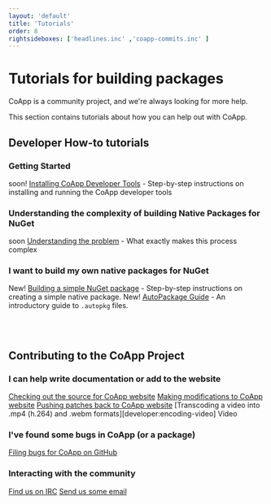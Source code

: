 ```yaml
---
layout: 'default'
title: 'Tutorials'
order: 8
rightsideboxes: ['headlines.inc' ,'coapp-commits.inc' ]
---
```


# Tutorials for building packages

CoApp is a community project, and we're always looking for more help.

This section contains tutorials about how you can help out with CoApp.

<!-- You might also want to [check out the Learning section](/pages/learn.html) to discover more about the [design of CoApp](/learn/coapp-design.html)  -->

## Developer How-to tutorials

### Getting Started
<span class="label warning">soon!</span> [Installing CoApp Developer Tools](/tutorials/installation.html) - Step-by-step instructions on installing and running the CoApp developer tools 

### Understanding the complexity of building Native Packages for NuGet
<span class="label warning">soon</span> [Understanding the problem](/tutorials/understanding-the-problem.html) - What exactly makes this process complex


### I want to build my own native packages for NuGet
<span class="label success">New!</span> [Building a simple NuGet package](/tutorials/building-a-package.html) - Step-by-step instructions on creating a simple native package.
<span class="label success">New!</span> [AutoPackage Guide](/tutorials/autopackage-guide.html) - An introductory guide to `.autopkg` files.

<!--
<span class="label success">soon</span> [Building](/tutorials/anotheritem.html) - what's next
 -->
<br/><br/>

## Contributing to the CoApp Project
 
### I can help write documentation or add to the website
[Checking out the source for CoApp website](/developers/check-out-website.html)
[Making modifications to CoApp website](/developers/modify-website.html)
[Pushing patches back to CoApp website](/developers/push-patches.html)
[Transcoding a video into .mp4 (h.264) and .webm formats][developer:encoding-video] <span class="label notice">Video</span> 


### I've found some bugs in CoApp (or a package)
[Filing bugs for CoApp on GitHub](/developers/filing-bugs.html)

<!-- <span class="label warning">Coming Soon!</span> [Filing bugs for CoApp package on GitHub](/developers/filing-package-bugs.html) -->




### Interacting with the community
[Find us on IRC](/developers/irc.html)
[Send us some email](/developers/email.html)